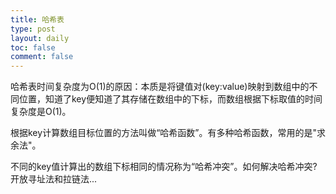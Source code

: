 ```yaml
---
title: 哈希表
type: post
layout: daily
toc: false
comment: false
---
```

哈希表时间复杂度为O(1)的原因：本质是将键值对(key:value)映射到数组中的不同位置，知道了key便知道了其存储在数组中的下标，而数组根据下标取值的时间复杂度是O(1)。

根据key计算数组目标位置的方法叫做“哈希函数”。有多种哈希函数，常用的是"求余法"。

不同的key值计算出的数组下标相同的情况称为“哈希冲突”。如何解决哈希冲突? 开放寻址法和拉链法...
